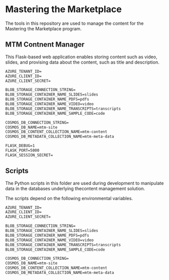 # Mastering the Marketplace

The tools in this repository are used to manage the content for the Mastering the Marketplace program.

## MTM Contnent Manager

This Flask-based web application enables storing content such as video, slides, and provising data about the content, such as title and description.

```cmd
AZURE_TENANT_ID=
AZURE_CLIENT_ID=
AZURE_CLIENT_SECRET=

BLOB_STORAGE_CONNECTION_STRING=
BLOB_STORAGE_CONTAINER_NAME_SLIDES=slides
BLOB_STORAGE_CONTAINER_NAME_PDFS=pdfs
BLOB_STORAGE_CONTAINER_NAME_VIDEO=video
BLOB_STORAGE_CONTAINER_NAME_TRANSCRIPTS=transcripts
BLOB_STORAGE_CONTAINER_NAME_SAMPLE_CODE=code

COSMOS_DB_CONNECTION_STRING=
COSMOS_DB_NAME=mtm-site
COSMOS_DB_CONTENT_COLLECTION_NAME=mtm-content
COSMOS_DB_METADATA_COLLECTION_NAME=mtm-meta-data

FLASK_DEBUG=1 
FLASK_PORT=5000
FLASK_SESSION_SECRET=
```

## Scripts

The Python scripts in this folder are used during development to manipulate data in the databases underlying thecontent management solution.

The scripts depend on the following environmental variables.

```cmd
AZURE_TENANT_ID=
AZURE_CLIENT_ID=
AZURE_CLIENT_SECRET=

BLOB_STORAGE_CONNECTION_STRING=
BLOB_STORAGE_CONTAINER_NAME_SLIDES=slides
BLOB_STORAGE_CONTAINER_NAME_PDFS=pdfs
BLOB_STORAGE_CONTAINER_NAME_VIDEO=video
BLOB_STORAGE_CONTAINER_NAME_TRANSCRIPTS=transcripts
BLOB_STORAGE_CONTAINER_NAME_SAMPLE_CODE=code

COSMOS_DB_CONNECTION_STRING=
COSMOS_DB_NAME=mtm-site
COSMOS_DB_CONTENT_COLLECTION_NAME=mtm-content
COSMOS_DB_METADATA_COLLECTION_NAME=mtm-meta-data
```